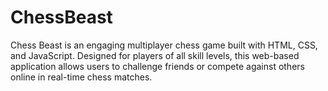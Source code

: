 # ChessBeast
Chess Beast is an engaging multiplayer chess game built with HTML, CSS, and JavaScript. Designed for players of all skill levels, this web-based application allows users to challenge friends or compete against others online in real-time chess matches.
